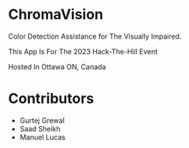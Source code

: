 # ChromaVision
Color Detection Assistance for The Visually Impaired.

This App Is For The 2023 Hack-The-Hill Event

Hosted In Ottawa ON, Canada

# Contributors

- Gurtej Grewal
- Saad Sheikh
- Manuel Lucas
